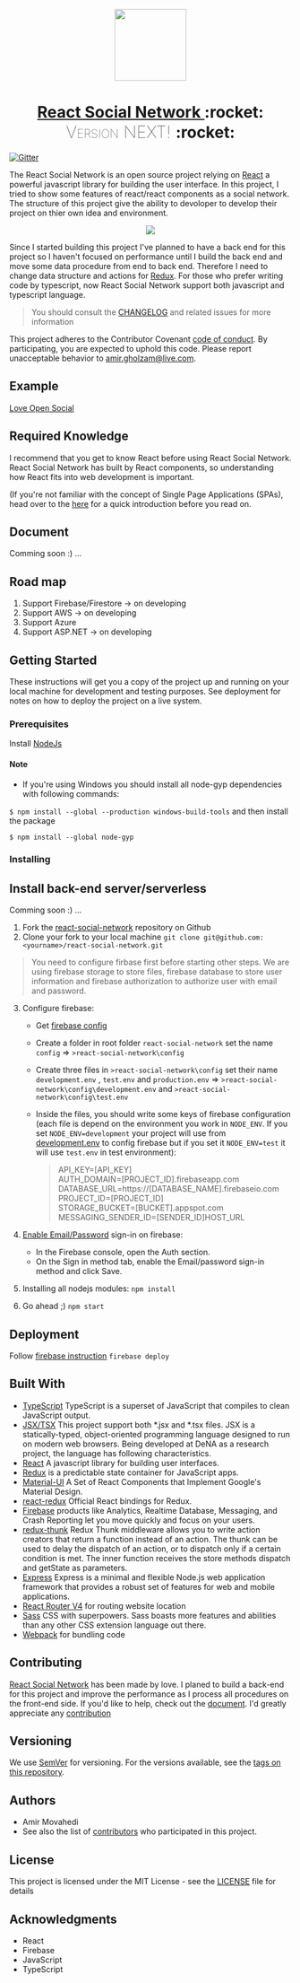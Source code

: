 <!-- Logo -->
<p align="center">
  <a href="https://github.com/Qolzam/react-social-network">
    <img height="128" width="128" src="https://raw.githubusercontent.com/Qolzam/react-social-network/master/docs/app/logo.png">
  </a>
</p>
<!-- Name -->
<h1 align="center">
  <a href="https://github.com/Qolzam/react-social-network">React Social Network </a>:rocket:<span style="font-variant-caps: petite-caps;font-size: 30px;font-weight: 100;"> Version NEXT! </span>:rocket:
</h1>

[![Gitter](https://badges.gitter.im/react-social-network/Lobby.svg)](https://gitter.im/react-social-network/Lobby?utm_source=badge&utm_medium=badge&utm_campaign=pr-badge&utm_content=badge)

The React Social Network is an open source project relying on [React](https://facebook.github.io/react/docs/hello-world.html) a powerful javascript library for building the user interface. In this project, I tried to show some features of react/react components as a social network. 
The structure of this project give the ability to devoloper to develop their project on thier own idea and environment.

<p align="center">
  <a href="http://greensocial.herokuapp.com/">
    <img src="https://raw.githubusercontent.com/Qolzam/react-social-network/master/docs/app/multi-device.png">
  </a>
</p>

Since I started building this project I've planned to have a back end for this project so I haven't focused on performance until I build the back end and move some data procedure from end to back end. Therefore I need to change data structure and actions for [Redux](http://redux.js.org/).
For those who prefer writing code by typescript, now React Social Network support both javascript and typescript language.

>You should consult the [CHANGELOG](https://github.com/Qolzam/react-social-network/blob/master/CHANGELOG.md) and related issues for more information

This project adheres to the Contributor Covenant [code of conduct](https://github.com/Qolzam/react-social-network/blob/master/CODE_OF_CONDUCT.md).
By participating, you are expected to uphold this code. Please report unacceptable behavior to amir.gholzam@live.com.

## Example

  [Love Open Social](https://love-social.firebaseapp.com)

## Required Knowledge

I recommend that you get to know React before using React Social Network. React Social Network has built by React components, so understanding how React fits into web development is important.

(If you're not familiar with the concept of Single Page Applications (SPAs), head over to the [here](https://www.codeschool.com/beginners-guide-to-web-development/single-page-applications) for a quick introduction before you read on.

## Document

  Comming soon :) ...


## Road map
 1. Support Firebase/Firestore -> on developing
 2. Support AWS -> on developing
 3. Support Azure
 4. Support ASP.NET -> on developing

## Getting Started

These instructions will get you a copy of the project up and running on your local machine for development and testing purposes. See deployment for notes on how to deploy the project on a live system.

### Prerequisites

 Install [NodeJs](https://nodejs.org/en/)
 
#### Note

 - If you're using Windows you should install all node-gyp dependencies with following commands:

`$ npm install --global --production windows-build-tools`
and then install the package

`$ npm install --global node-gyp`


### Installing
 
## Install back-end server/serverless
 Comming soon :) ...

 1. Fork the [react-social-network](https://github.com/Qolzam/react-social-network) repository on Github
 2. Clone your fork to your local machine `git clone git@github.com:<yourname>/react-social-network.git`

  > You need to configure firbase first before starting other steps. We are using firebase storage to store files, firebase database to store user information and firebase authorization to authorize user with email and password.
 3. Configure firebase:
    - Get [firebase config](https://firebase.google.com/docs/web/setup)
    - Create a folder in root folder `react-social-network` set the name `config` => `>react-social-network\config`
    - Create three files in `>react-social-network\config` set their name `development.env` , `test.env` and `production.env` => `>react-social-network\config\development.env` and `>react-social-network\config\test.env`
    - Inside the files, you should write some keys of firebase configuration (each file is depend on the environment you work in `NODE_ENV`. If you set `NODE_ENV=development` your project will use from [development.env](https://github.com/Qolzam/react-social-network/blob/master/docs/app/configure/development.env) to config firebase but if you set it `NODE_ENV=test` it will use `test.env` in test environment):

      > API_KEY=[API_KEY] <br/>
      > AUTH_DOMAIN=[PROJECT_ID].firebaseapp.com<br/>
      > DATABASE_URL=https://[DATABASE_NAME].firebaseio.com<br/>
      > PROJECT_ID=[PROJECT_ID]<br/>
      > STORAGE_BUCKET=[BUCKET].appspot.com<br/>
      > MESSAGING_SENDER_ID=[SENDER_ID]HOST_URL<br/>

 4. [Enable Email/Password](https://firebase.google.com/docs/auth/web/password-auth) sign-in on firebase:
    - In the Firebase console, open the Auth section.
    - On the Sign in method tab, enable the Email/password sign-in method and click Save.

 5. Installing all nodejs modules:
  `npm install`
 6. Go ahead ;)
  `npm start`




## Deployment
Follow [firebase instruction](https://firebase.google.com/docs/hosting/deploying)
`firebase deploy`

## Built With

  * [TypeScript](https://www.typescriptlang.org/) TypeScript is a superset of JavaScript that compiles to clean JavaScript output.
  * [JSX/TSX](https://jsx.github.io/) This project support both *.jsx and *.tsx files. JSX is a statically-typed, object-oriented programming language designed to run on modern web browsers. Being developed at DeNA as a research project, the language has following characteristics.
  * [React](https://facebook.github.io/react/docs/hello-world.html) A javascript library for building user interfaces.
  * [Redux](http://redux.js.org/) is a predictable state container for JavaScript apps.
  * [Material-UI](http://www.material-ui.com/#/) A Set of React Components that Implement Google's Material Design.
  * [react-redux](https://github.com/reactjs/react-redux) Official React bindings for Redux.
  * [Firebase](https://firebase.google.com/) products like Analytics, Realtime Database, Messaging, and Crash Reporting let you move quickly and focus on your users.
  * [redux-thunk](https://github.com/gaearon/redux-thunk) Redux Thunk middleware allows you to write action creators that return a function instead of an action. The thunk can be used to delay the dispatch of an action, or to dispatch only if a certain condition is met. The inner function receives the store methods dispatch and getState as parameters.
  * [Express](https://expressjs.com/) Express is a minimal and flexible Node.js web application framework that provides a robust set of features for web and mobile applications.
  * [React Router V4](https://github.com/ReactTraining/react-router) for routing website location
  * [Sass](http://sass-lang.com/) CSS with superpowers. Sass boasts more features and abilities than any other CSS extension language out there.
  * [Webpack](https://webpack.js.org/) for bundling code

## Contributing

[React Social Network](https://love-social.firebaseapp.com) has been made by love. I planed to build a back-end for this project and improve the performance as I process all procedures on the front-end side. If you'd like to help,
check out the [document](https://qolzam.gitbooks.io/react-social-network/).
I'd greatly appreciate any [contribution](https://github.com/Qolzam/react-social-network/blob/master/CONTRIBUTING.md)

## Versioning

We use [SemVer](http://semver.org/) for versioning. For the versions available, see the [tags on this repository](https://github.com/Qolzam/react-social-network/tags). 

## Authors

  - Amir Movahedi
  - See also the list of [contributors](https://github.com/Qolzam/react-social-network/contributors) who participated in this project.

## License

This project is licensed under the MIT License - see the [LICENSE](https://github.com/Qolzam/react-social-network/blob/master/LICENSE) file for details


## Acknowledgments

* React
* Firebase
* JavaScript
* TypeScript


